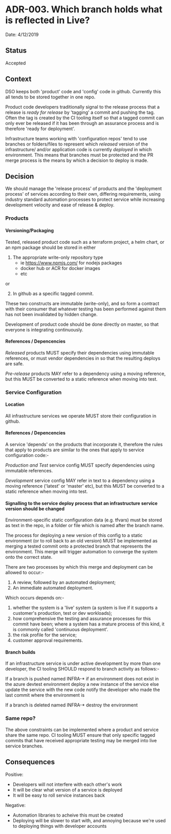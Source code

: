 # ADR-003. Which branch holds what is reflected in Live?

Date: 4/12/2019

## Status

Accepted

## Context

DSO keeps both 'product' code and 'config' code in github. Currently this all tends to be stored together in one repo.

Product code developers traditionally signal to the release process that a release is _ready for release_ by 'tagging' a commit and pushing the tag. Often the tag is created by the CI tooling itself so that a tagged commit can only ever be released if it has been through an assurance process and is therefore 'ready for deployment'.

Infrastructure teams working with 'configuration repos' tend to use branches or folders/files to represent which _released_ version of the infrastructure/ and/or application code is currently _deployed_ in which environment. This means that branches must be protected and the PR merge process is the means by which a decision to deploy is made.  

## Decision

We should manage the 'release process' of products and the 'deployment process' of services according to their own, differing requirements, using industry standard automation processes to protect service while increasing development velocity and ease of release & deploy. 

### Products

#### Versioning/Packaging

Tested, released product code such as a terraform project, a helm chart, or an npm package should be stored in either 

1) The appropriate write-only repository type
	- ie https://www.npmjs.com/ for nodejs packages
	- docker hub or ACR for docker images
	- etc

or 

2) In github as a specific tagged commit.
	
These two constructs are immutable (write-only), and so form a contract with their consumer that whatever testing has been performed against them has not been invalidated by hidden change. 

Development of product code should be done directly on master, so that everyone is integrating continuously.

#### References / Depencencies

*Released* products MUST specify their dependencies using immutable references, or must vendor dependencies in so that the resulting deploys are safe.

*Pre-release* products MAY refer to a dependency using a moving reference, but this MUST be converted to a static reference when moving into test.

### Service Configuration

#### Location

All infrastructure services we operate MUST store their configuration in github.

#### References / Depencencies

A service 'depends' on the products that incorporate it, therefore the rules that apply to products are similar to the ones that apply to service configuration code:-

*Production and Test* service config MUST specify dependencies using immutable references.

*Development* service config MAY refer in text to a dependency using a moving reference ('latest' or 'master' etc), but this MUST be converted to a static reference when moving into test.

#### Signalling to the service deploy process that an infrastructure service version should be changed

Environment-specific static configuration data (e.g. tfvars) must be stored as text in the repo, in a folder or file which is named after the branch name.

The process for deploying a new version of this config to a static environment (or to roll back to an old version) MUST be implemented as merging a tested commit onto a protected branch that represents the environment. This merge will trigger automation to converge the system onto the correct state.

There are two processes by which this merge and deployment can be allowed to occur:-

1) A review, followed by an automated deployment;
2) An immediate automated deployment.

Which occurs depends on:-

1) whether the system is a 'live' system (a system is live if it supports a customer's production, test or dev workloads);
2) how comprehensive the testing and assurance processes for this commit have been; 
	where a system has a mature process of this kind, it is commonly called 'continuous deployment'.
3) the risk profile for the service;
4) customer approval requirements.


#### Branch builds

If an infrastructure service is under active development by more than one developer, the CI tooling SHOULD respond to branch activity as follows:-

If a branch is pushed named INFRA-*
	if an environment does not exist in the azure devtest environment
		deploy a new instance of the service
	else
		update the service with the new code
	notify the developer who made the last commit where the environment is

If a branch is deleted named INFRA-*
	destroy the environment


### Same repo?

The above constraints can be implemented where a product and service share the same repo. CI tooling MUST ensure that only specific tagged commits that have received appropriate testing may be merged into live service branches.

## Consequences

Positive:
- Developers will not interfere with each other's work
- It will be clear what version of a service is deployed
- It will be easy to roll service instances back

Negative:
- Automation libraries to acheive this must be created
- Deploying will be slower to start with, and annoying because we're used to deploying things with developer accounts
